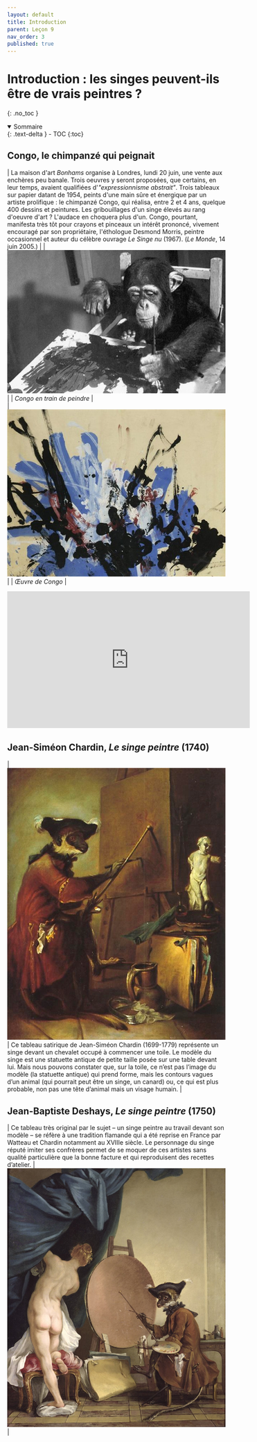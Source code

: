 ```yaml
---
layout: default
title: Introduction
parent: Leçon 9
nav_order: 3
published: true
---
```


# Introduction : les singes peuvent-ils être de vrais peintres ?
{: .no_toc }

<details open markdown="block">
  <summary>
    Sommaire
  </summary>
  {: .text-delta }
- TOC
{:toc}
</details>

## Congo, le chimpanzé qui peignait


| La maison d'art *Bonhams* organise à Londres, lundi 20 juin, une vente aux enchères peu banale. Trois oeuvres y seront proposées, que certains, en leur temps, avaient qualifiées d'_"expressionnisme abstrait"_. Trois tableaux sur papier datant de 1954, peints d'une main sûre et énergique par un artiste prolifique : le chimpanzé Congo, qui réalisa, entre 2 et 4 ans, quelque 400 dessins et peintures. Les gribouillages d'un singe élevés au rang d'oeuvre d'art ? L'audace en choquera plus d'un. Congo, pourtant, manifesta très tôt pour crayons et pinceaux un intérêt prononcé, vivement encouragé par son propriétaire, l'éthologue Desmond Morris, peintre occasionnel et auteur du célèbre ouvrage _Le Singe nu_ (1967). (*Le Monde*, 14 juin 2005.) |
| <img src="../../assets/img/art/congo.jpeg" style="zoom:65%;" /> |
| *Congo en train de peindre*    |   
| <a href="../../assets/img/art/congo-painting.jpeg" target="_blank"><img src="../../assets/img/art/congo-painting.jpeg" style="zoom:125%;" /></a>|
| *Œuvre de Congo*   |



<iframe width="560" height="315" src="https://www.youtube.com/embed/glQSts0p3CM?si=NhgmuppTjROot_Og" title="YouTube video player" frameborder="0" allow="accelerometer; autoplay; clipboard-write; encrypted-media; gyroscope; picture-in-picture; web-share" referrerpolicy="strict-origin-when-cross-origin" allowfullscreen></iframe>

## Jean-Siméon Chardin, *Le singe peintre* (1740)

| <a href="../../assets/img/art/chardin-singe.jpeg" target="_blank"><img src="../../assets/img/art/chardin-singe.jpeg" style="zoom:175%;" /></a> | Ce tableau satirique de Jean-Siméon Chardin (1699-1779) représente un singe devant un chevalet occupé à commencer une toile. Le modèle du singe est une statuette antique de petite taille posée sur une table devant lui. Mais nous pouvons constater que, sur la toile, ce n’est pas l’image du modèle (la statuette antique) qui prend forme, mais les contours vagues d’un animal (qui pourrait peut être un singe, un canard) ou, ce qui est plus probable, non pas une tête d’animal mais un visage humain. | 



## Jean-Baptiste Deshays, *Le singe peintre* (1750)

|  Ce tableau très original par le sujet – un singe peintre au travail devant son modèle – se réfère à une tradition flamande qui a été reprise en France par Watteau et Chardin notamment au XVIIIe siècle. Le personnage du singe réputé imiter ses confrères permet de se moquer de ces artistes sans qualité particulière que la bonne facture et qui reproduisent des recettes d’atelier. | <a href="../../assets/img/art/deshay-singe.jpeg" target="_blank"><img src="../../assets/img/art/deshay-singe.jpeg" style="zoom:80%;" /></a>   |

